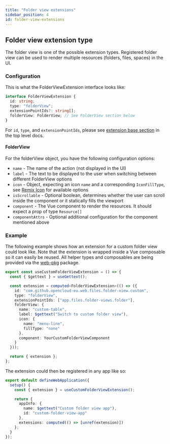 ```yaml
---
title: "Folder view extensions"
sidebar_position: 4
id: folder-view-extensions
---
```


## Folder view extension type

The folder view is one of the possible extension types. Registered folder view can be used to render multiple resources (folders, files, spaces) in the UI.

### Configuration

This is what the FolderViewExtension interface looks like:

```typescript
interface FolderViewExtension {
  id: string;
  type: "folderView";
  extensionPointIds?: string[];
  folderView: FolderView; // See FolderView section below
}
```

For `id`, `type`, and `extensionPointIds`, please see [extension base section](./../#extension-base-configuration) in the top level docs.

#### FolderView

For the folderView object, you have the following configuration options:

- `name` - The name of the action (not displayed in the UI)
- `label` - The text to be displayed to the user when switching between different FolderView options
- `icon` - Object, expecting an icon `name` and a corresponding `IconFillType`, see [Remix Icon](https://remixicon.com/) for available options
- `isScrollable` - Optional boolean, determines whether the user can scroll inside the component or it statically fills the viewport
- `component` - The Vue component to render the resources. It should expect a prop of type `Resource[]`
- `componentAttrs` - Optional additional configuration for the component mentioned above

### Example

The following example shows how an extension for a custom folder view could look like. Note that the extension is wrapped inside a Vue composable so it can easily be reused. All helper types and composables are being provided via the [web-pkg](https://github.com/opencloud-eu/web/tree/main/packages/web-pkg) package.

```typescript
export const useCustomFolderViewExtension = () => {
  const { $gettext } = useGettext();

  const extension = computed<FolderViewExtension>(() => ({
    id: "com.github.opencloud-eu.web.files.folder-view.custom",
    type: "folderView",
    extensionPointIds: ["app.files.folder-views.folder"],
    folderView: {
      name: "custom-table",
      label: $gettext("Switch to custom folder view"),
      icon: {
        name: "menu-line",
        fillType: "none"
      },
      component: YourCustomFolderViewComponent
    }
  }));

  return { extension };
};
```

The extension could then be registered in any app like so:

```typescript
export default defineWebApplication({
  setup() {
    const { extension } = useCustomFolderViewExtension();

    return {
      appInfo: {
        name: $gettext("Custom folder view app"),
        id: "custom-folder-view-app"
      },
      extensions: computed(() => [unref(extension)])
    };
  }
});
```
